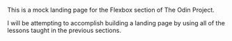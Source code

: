 This is a mock landing page for the Flexbox section of The Odin Project.

I will be attempting to accomplish building a landing page by using all of the lessons taught in the previous sections.